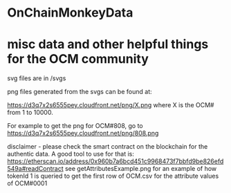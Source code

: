 # OnChainMonkeyData

# misc data and other helpful things for the OCM community

svg files are in /svgs

png files generated from the svgs can be found at:

https://d3q7x2s6555pey.cloudfront.net/png/X.png where X is the OCM# from 1 to 10000. 

For example to get the png for OCM#808, go to https://d3q7x2s6555pey.cloudfront.net/png/808.png


disclaimer - please check the smart contract on the blockchain for the authentic data. A good tool to use for that is:
https://etherscan.io/address/0x960b7a6bcd451c9968473f7bbfd9be826efd549a#readContract
see getAttributesExample.png for an example of how tokenId 1 is queried to get the first row of OCM.csv for the attribute
values of OCM#0001
